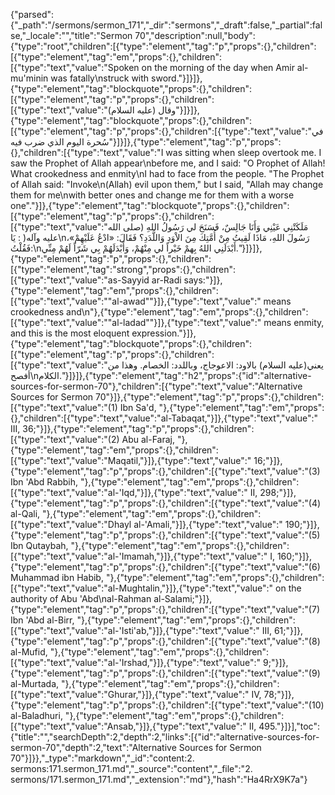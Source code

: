 {"parsed":{"_path":"/sermons/sermon_171","_dir":"sermons","_draft":false,"_partial":false,"_locale":"","title":"Sermon 70","description":null,"body":{"type":"root","children":[{"type":"element","tag":"p","props":{},"children":[{"type":"element","tag":"em","props":{},"children":[{"type":"text","value":"Spoken on the morning of the day when Amir al-mu'minin was fatally\nstruck with sword."}]}]},{"type":"element","tag":"blockquote","props":{},"children":[{"type":"element","tag":"p","props":{},"children":[{"type":"text","value":"وقال (عليه السلام)"}]}]},{"type":"element","tag":"blockquote","props":{},"children":[{"type":"element","tag":"p","props":{},"children":[{"type":"text","value":"في سُحرة اليوم الذي ضرب فيه"}]}]},{"type":"element","tag":"p","props":{},"children":[{"type":"text","value":"I was sitting when sleep overtook me. I saw the Prophet of Allah appear\nbefore me, and I said: \"O Prophet of Allah! What crookedness and enmity\nI had to face from the people. \"The Prophet of Allah said: \"Invoke\n(Allah) evil upon them,\" but I said, \"Allah may change them for me\nwith better ones and change me for them with a worse one\"."}]},{"type":"element","tag":"blockquote","props":{},"children":[{"type":"element","tag":"p","props":{},"children":[{"type":"text","value":"مَلَكَتْنِي عَيْنِي وَأَنَا جَالِسٌ، فَسَنَحَ لي رَسُولُ اللهِ (صلى الله عليه وآله( : يَا\nرَسُولَ اللهِ، مَاذَا لَقِيتُ مِنْ أُمَّتِكَ مِنَ الاْوَدِ وَاللَّدَدِ؟ فَقَالَ: «ادْعُ عَلَيْهِمْ»، فَقُلْتُ:\nأَبْدَلَنِي اللهُ بِهمْ خَيْراً لي مِنْهُمْ، وَأَبْدَلَهُمْ بِي شَرّاً لَهُمْ مِنِّي."}]}]},{"type":"element","tag":"p","props":{},"children":[{"type":"element","tag":"strong","props":{},"children":[{"type":"text","value":"as-Sayyid ar-Radi says:"}]},{"type":"element","tag":"em","props":{},"children":[{"type":"text","value":"\"al-awad\""}]},{"type":"text","value":" means crookedness and\n"},{"type":"element","tag":"em","props":{},"children":[{"type":"text","value":"\"al-ladad\""}]},{"type":"text","value":" means enmity, and this is the most eloquent expression."}]},{"type":"element","tag":"blockquote","props":{},"children":[{"type":"element","tag":"p","props":{},"children":[{"type":"text","value":"يعني(عليه السلام) بالاود: الاعوجاج، وباللدد: الخصام. وهذا من أفصح\nالكلام."}]}]},{"type":"element","tag":"h2","props":{"id":"alternative-sources-for-sermon-70"},"children":[{"type":"text","value":"Alternative Sources for Sermon 70"}]},{"type":"element","tag":"p","props":{},"children":[{"type":"text","value":"(1) Ibn Sa'd, "},{"type":"element","tag":"em","props":{},"children":[{"type":"text","value":"al-Tabaqat,"}]},{"type":"text","value":" III, 36;"}]},{"type":"element","tag":"p","props":{},"children":[{"type":"text","value":"(2) Abu al-Faraj, "},{"type":"element","tag":"em","props":{},"children":[{"type":"text","value":"Maqatil,"}]},{"type":"text","value":" 16;"}]},{"type":"element","tag":"p","props":{},"children":[{"type":"text","value":"(3) Ibn 'Abd Rabbih, "},{"type":"element","tag":"em","props":{},"children":[{"type":"text","value":"al-'Iqd,"}]},{"type":"text","value":" II, 298;"}]},{"type":"element","tag":"p","props":{},"children":[{"type":"text","value":"(4) al-Qali, "},{"type":"element","tag":"em","props":{},"children":[{"type":"text","value":"Dhayl al-'Amali,"}]},{"type":"text","value":" 190;"}]},{"type":"element","tag":"p","props":{},"children":[{"type":"text","value":"(5) Ibn Qutaybah, "},{"type":"element","tag":"em","props":{},"children":[{"type":"text","value":"al-'Imamah,"}]},{"type":"text","value":" I, 160;"}]},{"type":"element","tag":"p","props":{},"children":[{"type":"text","value":"(6) Muhammad ibn Habib, "},{"type":"element","tag":"em","props":{},"children":[{"type":"text","value":"al-Mughtalin,"}]},{"type":"text","value":" on the authority of Abu 'Abd\nal-Rahman al-Salami;"}]},{"type":"element","tag":"p","props":{},"children":[{"type":"text","value":"(7) Ibn 'Abd al-Birr, "},{"type":"element","tag":"em","props":{},"children":[{"type":"text","value":"al-'Isti'ab,"}]},{"type":"text","value":" III, 61;"}]},{"type":"element","tag":"p","props":{},"children":[{"type":"text","value":"(8) al-Mufid, "},{"type":"element","tag":"em","props":{},"children":[{"type":"text","value":"al-'Irshad,"}]},{"type":"text","value":" 9;"}]},{"type":"element","tag":"p","props":{},"children":[{"type":"text","value":"(9) al-Murtada, "},{"type":"element","tag":"em","props":{},"children":[{"type":"text","value":"Ghurar,"}]},{"type":"text","value":" IV, 78;"}]},{"type":"element","tag":"p","props":{},"children":[{"type":"text","value":"(10) al-Baladhuri, "},{"type":"element","tag":"em","props":{},"children":[{"type":"text","value":"Ansab,"}]},{"type":"text","value":" II, 495."}]}],"toc":{"title":"","searchDepth":2,"depth":2,"links":[{"id":"alternative-sources-for-sermon-70","depth":2,"text":"Alternative Sources for Sermon 70"}]}},"_type":"markdown","_id":"content:2. sermons:171.sermon_171.md","_source":"content","_file":"2. sermons/171.sermon_171.md","_extension":"md"},"hash":"Ha4RrX9K7a"}